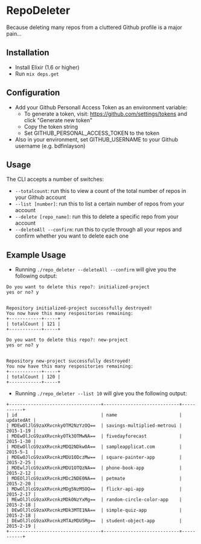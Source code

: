 # RepoDeleter

Because deleting many repos from a cluttered Github profile is a major pain...

## Installation
- Install Elixir (1.6 or higher)
- Run `mix deps.get`

## Configuration
- Add your Github Personall Access Token as an environment variable:
  - To generate a token, visit: https://github.com/settings/tokens and click "Generate new token"
  - Copy the token string
  - Set GITHUB_PERSONAL_ACCESS_TOKEN to the token
- Also in your environment, set GITHUB_USERNAME to your Github username (e.g. bdfinlayson)

## Usage
The CLI accepts a number of switches:

- `--totalcount`: run this to view a count of the total number of repos in your Github account
- `--list [number]`: run this to list a certain number of repos from your account
- `--delete [repo_name]`: run this to delete a specific repo from your account
- `--deleteAll --confirm`: run this to cycle through all your repos and confirm whether you want to delete each one

## Example Usage
- Running `./repo_deleter --deleteAll --confirm` will give you the following output:

```
Do you want to delete this repo?: initialized-project
yes or no? y


Repository initialized-project successfully destroyed!
You now have this many respositories remaining:
+------------+-----+
| totalCount | 121 |
+------------+-----+

Do you want to delete this repo?: new-project
yes or no? y


Repository new-project successfully destroyed!
You now have this many respositories remaining:
+------------+-----+
| totalCount | 120 |
+------------+-----+
```

- Running `./repo_deleter --list 10` will give you the following output:

```
+----------------------------------+----------------------------+-----------+
| id                               | name                       | updatedAt |
| MDEwOlJlG9zaXRvcnkyOTM2NzYzOQ==  | savings-multiplied-metroui | 2015-1-19 |
| MDEwOlJcG9zaXRvcnkyOTk3OTMwNA==  | fivedayforecast            | 2015-1-30 |
| MDEwOllcG9zaXRvcnkzMDQ2NDkwOA==  | sampleapplicat.com         | 2015-5-1  |
| MDEwOJlcG9zaXRvcnkzMDU1ODczMw==  | square-painter-app         | 2015-2-25 |
| MDEwlJlcG9zaXRvcnkzMDU1OTQzNA==  | phone-book-app             | 2015-2-12 |
| MDEOlJlcG9zaXRvcnkzMDc2NDE0NA==  | petmate                    | 2015-2-20 |
| MDwOlJlcG9zaXRvcnkzMDg5NzM5OQ==  | flickr-api-app             | 2015-2-17 |
| MEwOlJlcG9zaXRvcnkzMDk0NzYxMg==  | random-circle-color-app    | 2015-2-18 |
| DEwOlJlcG9zaXRvcnkzMDk3MTE1NA==  | simple-quiz-app            | 2015-2-18 |
| DEwOlJlcG9zaXRvcnkzMTAzMDU5Mg==  | student-object-app         | 2015-2-19 |
+----------------------------------+----------------------------+-----------+
```

